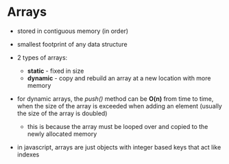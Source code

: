 
# Arrays

- stored in contiguous memory (in order)
- smallest footprint of any data structure


- 2 types of arrays:
  - **static** - fixed in size
  - **dynamic** - copy and rebuild an array at a new location with more memory


- for dynamic arrays, the *push()* method can be **O(n)** from time to time, when the size of the array is exceeded when adding an element (usually the size of the array is doubled)
  - this is because the array must be looped over and copied to the newly allocated memory


- in javascript, arrays are just objects with integer based keys that act like indexes
